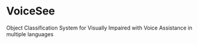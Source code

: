 # VoiceSee
Object Classification System for Visually Impaired with Voice Assistance in multiple languages
